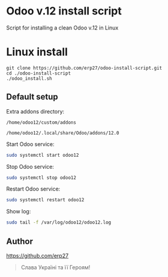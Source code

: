 # Odoo v.12 install script

Script for installing a clean Odoo v.12 in Linux

# Linux install

```
git clone https://github.com/erp27/odoo-install-script.git
cd ./odoo-install-script
./odoo_install.sh
```

## Default setup

Extra addons directory:

`/home/odoo12/custom/addons`

`/home/odoo12/.local/share/Odoo/addons/12.0`

Start Odoo service:

```bash
sudo systemctl start odoo12
```

Stop Odoo service:

```bash
sudo systemctl stop odoo12
```

Restart Odoo service:

```bash
sudo systemctl restart odoo12
```

Show log:

```bash
sudo tail -f /var/log/odoo12/odoo12.log
```

## Author

https://github.com/erp27

> Слава Україні та її Героям!
